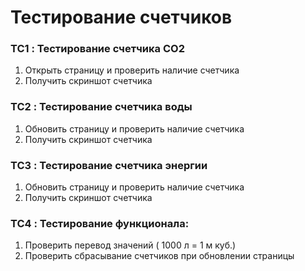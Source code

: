 # Тестирование счетчиков
### TC1 : Тестирование счетчика CO2
1. Открыть страницу и проверить наличие счетчика
2. Получить скриншот счетчика
### TC2 : Тестирование счетчика воды
1. Обновить страницу и проверить наличие счетчика
2. Получить скриншот счетчика
### TC3 : Тестирование счетчика энергии
1. Обновить страницу и проверить наличие счетчика
2. Получить скриншот счетчика
### TC4 : Тестирование функционала:
1. Проверить перевод значений ( 1000 л = 1 м куб.)
2. Проверить сбрасывание счетчиков при обновлении страницы
